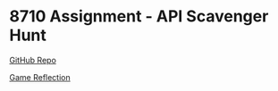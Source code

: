 # 8710 Assignment - API Scavenger Hunt


[GitHub Repo](https://github.com/sejal-bansal/api-scavenger-hunt)

[Game Reflection](https://github.com/sejal-bansal/8710-project-game/tree/master/reflection) 